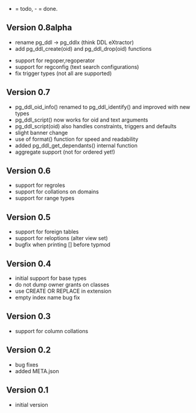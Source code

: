 + = todo, - = done.

Version 0.8alpha
----------------
- rename pg_ddl -> pg_ddlx (think DDL eXtractor)
- add pg_ddl_create(oid) and pg_ddl_drop(oid) functions
+ support for regoper,regoperator
+ support for regconfig (text search configurations)
+ fix trigger types (not all are supported)

Version 0.7
-----------
- pg_ddl_oid_info() renamed to pg_ddl_identify() and improved with new types
- pg_ddl_script() now works for oid and text arguments
- pg_ddl_script(oid) also handles constraints, triggers and defaults
- slight banner change
- use of format() function for speed and readability
- added pg_ddl_get_dependants() internal function
- aggregate support (not for ordered yet!)

Version 0.6
-----------
- support for regroles
- support for collations on domains
- support for range types

Version 0.5
-----------
- support for foreign tables
- support for reloptions (alter view set)
- bugfix when printing [] before typmod

Version 0.4
-----------
- initial support for base types
- do not dump owner grants on classes
- use CREATE OR REPLACE in extension
- empty index name bug fix

Version 0.3
-----------
- support for column collations

Version 0.2
-----------
- bug fixes
- added META.json

Version 0.1
-----------
- initial version
